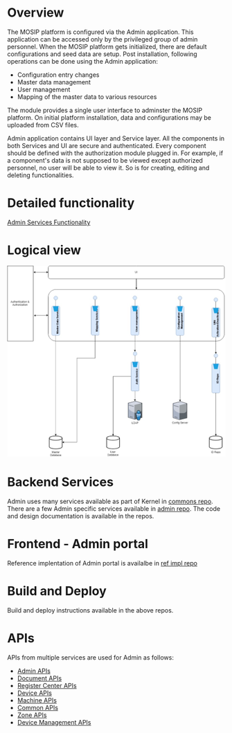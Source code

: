 # Overview 

The MOSIP platform is configured via the Admin application. This application can be accessed only by the privileged group of admin personnel. When the MOSIP platform gets initialized, there are default configurations and seed data are setup. Post installation, following operations can be done using the Admin application:  
* Configuration entry changes 
* Master data management
* User management 
* Mapping of the master data to various resources

The module provides a single user interface to adminster the MOSIP platform.  On initial platform installation, data and configurations may be uploaded from CSV files.  

Admin application contains UI layer and Service layer. All the components in both Services and UI are secure and authenticated. Every component should be defined with the authorization module plugged in. For example, if a component's data is not supposed to be viewed except authorized personnel, no user will be able to view it. So is for creating, editing and deleting functionalities. 

# Detailed functionality

[Admin Services Functionality](Admin-Services-Functionality.md)

# Logical view
![Logical Diagram](_images/arch_diagrams/MOSIP_Admin_logical_diagram.jpg)


# Backend Services 

Admin uses many services available as part of Kernel in [commons repo](https://github.com/mosip/commons).  There are a few Admin specific services available in [admin repo](https://githbu.com/mosip/mosip-admin).  The code and design documentation is available in the repos.


# Frontend - Admin portal 

Reference implentation of Admin portal is availalbe in [ref impl repo](https://githbu.com/mosip/mosip-ref-impl)

# Build and Deploy

Build and deploy instructions available in the above repos.

# APIs

APIs from multiple services are used for Admin as follows:
* [Admin APIs](Admin-APIs.md) 
* [Document APIs](Document-APIs.md)
* [Register Center APIs](Registration-Center-APIs.md)
* [Device APIs](Device-APIs.md)
* [Machine APIs](Machine-APIs.md)
* [Common APIs](Common-APIs.md)
* [Zone APIs](Zone-APIs.md) 
* [Device Management APIs](Device-Management-APIs.md)
